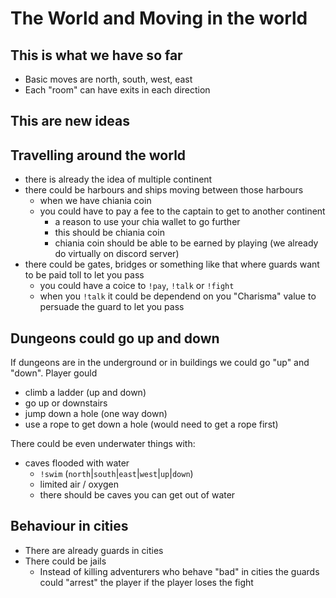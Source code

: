 # The World and Moving in the world

## This is what we have so far

- Basic moves are north, south, west, east
- Each "room" can have exits in each direction

## This are new ideas

## Travelling around the world

- there is already the idea of multiple continent
- there could be harbours and ships moving between those harbours
  - when we have chiania coin
  - you could have to pay a fee to the captain to get to another continent
    - a reason to use your chia wallet to go further
    - this should be chiania coin
    - chiania coin should be able to be earned by playing (we already do virtually on discord server)
- there could be gates, bridges or something like that where guards want to be paid toll to let you pass
  - you could have a coice to `!pay`, `!talk` or `!fight`
  - when you `!talk` it could be dependend on you "Charisma" value to persuade the guard to let you pass

## Dungeons could go up and down

If dungeons are in the underground or in buildings we could go "up" and "down". Player gould
- climb a ladder (up and down)
- go up or downstairs
- jump down a hole (one way down)
- use a rope to get down a hole (would need to get a rope first)

There could be even underwater things with:
- caves flooded with water
    - `!swim` (`north`|`south`|`east`|`west`|`up`|`down`)
    - limited air / oxygen
    - there should be caves you can get out of water

## Behaviour in cities

- There are already guards in cities
- There could be jails
  - Instead of killing adventurers who behave "bad" in cities the guards could "arrest" the player if the player loses the fight